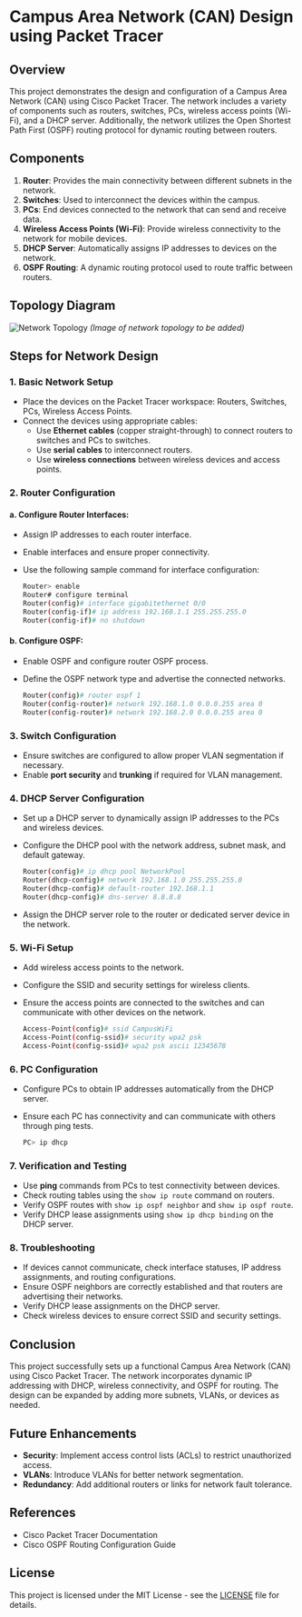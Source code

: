 # Campus Area Network (CAN) Design using Packet Tracer

## Overview

This project demonstrates the design and configuration of a Campus Area Network (CAN) using Cisco Packet Tracer. The network includes a variety of components such as routers, switches, PCs, wireless access points (Wi-Fi), and a DHCP server. Additionally, the network utilizes the Open Shortest Path First (OSPF) routing protocol for dynamic routing between routers.

## Components

1. **Router**: Provides the main connectivity between different subnets in the network.
2. **Switches**: Used to interconnect the devices within the campus.
3. **PCs**: End devices connected to the network that can send and receive data.
4. **Wireless Access Points (Wi-Fi)**: Provide wireless connectivity to the network for mobile devices.
5. **DHCP Server**: Automatically assigns IP addresses to devices on the network.
6. **OSPF Routing**: A dynamic routing protocol used to route traffic between routers.

## Topology Diagram

![Network Topology](images/topology.png) *(Image of network topology to be added)*

## Steps for Network Design

### 1. **Basic Network Setup**

- Place the devices on the Packet Tracer workspace: Routers, Switches, PCs, Wireless Access Points.
- Connect the devices using appropriate cables:
  - Use **Ethernet cables** (copper straight-through) to connect routers to switches and PCs to switches.
  - Use **serial cables** to interconnect routers.
  - Use **wireless connections** between wireless devices and access points.

### 2. **Router Configuration**

#### a. Configure Router Interfaces:
- Assign IP addresses to each router interface.
- Enable interfaces and ensure proper connectivity.
- Use the following sample command for interface configuration:

    ```bash
    Router> enable
    Router# configure terminal
    Router(config)# interface gigabitethernet 0/0
    Router(config-if)# ip address 192.168.1.1 255.255.255.0
    Router(config-if)# no shutdown
    ```

#### b. Configure OSPF:
- Enable OSPF and configure router OSPF process.
- Define the OSPF network type and advertise the connected networks.

    ```bash
    Router(config)# router ospf 1
    Router(config-router)# network 192.168.1.0 0.0.0.255 area 0
    Router(config-router)# network 192.168.2.0 0.0.0.255 area 0
    ```

### 3. **Switch Configuration**

- Ensure switches are configured to allow proper VLAN segmentation if necessary.
- Enable **port security** and **trunking** if required for VLAN management.

### 4. **DHCP Server Configuration**

- Set up a DHCP server to dynamically assign IP addresses to the PCs and wireless devices.
- Configure the DHCP pool with the network address, subnet mask, and default gateway.

    ```bash
    Router(config)# ip dhcp pool NetworkPool
    Router(dhcp-config)# network 192.168.1.0 255.255.255.0
    Router(dhcp-config)# default-router 192.168.1.1
    Router(dhcp-config)# dns-server 8.8.8.8
    ```

- Assign the DHCP server role to the router or dedicated server device in the network.

### 5. **Wi-Fi Setup**

- Add wireless access points to the network.
- Configure the SSID and security settings for wireless clients.
- Ensure the access points are connected to the switches and can communicate with other devices on the network.

    ```bash
    Access-Point(config)# ssid CampusWiFi
    Access-Point(config-ssid)# security wpa2 psk
    Access-Point(config-ssid)# wpa2 psk ascii 12345678
    ```

### 6. **PC Configuration**

- Configure PCs to obtain IP addresses automatically from the DHCP server.
- Ensure each PC has connectivity and can communicate with others through ping tests.

    ```bash
    PC> ip dhcp
    ```

### 7. **Verification and Testing**

- Use **ping** commands from PCs to test connectivity between devices.
- Check routing tables using the `show ip route` command on routers.
- Verify OSPF routes with `show ip ospf neighbor` and `show ip ospf route`.
- Verify DHCP lease assignments using `show ip dhcp binding` on the DHCP server.

### 8. **Troubleshooting**

- If devices cannot communicate, check interface statuses, IP address assignments, and routing configurations.
- Ensure OSPF neighbors are correctly established and that routers are advertising their networks.
- Verify DHCP lease assignments on the DHCP server.
- Check wireless devices to ensure correct SSID and security settings.

## Conclusion

This project successfully sets up a functional Campus Area Network (CAN) using Cisco Packet Tracer. The network incorporates dynamic IP addressing with DHCP, wireless connectivity, and OSPF for routing. The design can be expanded by adding more subnets, VLANs, or devices as needed.

## Future Enhancements

- **Security**: Implement access control lists (ACLs) to restrict unauthorized access.
- **VLANs**: Introduce VLANs for better network segmentation.
- **Redundancy**: Add additional routers or links for network fault tolerance.

## References

- Cisco Packet Tracer Documentation
- Cisco OSPF Routing Configuration Guide

## License

This project is licensed under the MIT License - see the [LICENSE](LICENSE) file for details.
